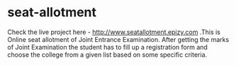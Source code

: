 # seat-allotment
Check the live project here - http://www.seatallotment.epizy.com .This is Online seat allotment of Joint Entrance Examination. After getting the marks of Joint Examination the student has to fill up a registration form and choose the college from a given list based on some specific criteria.

